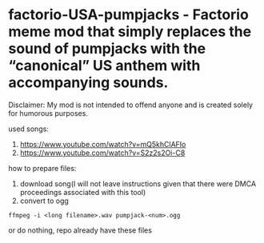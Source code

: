 # factorio-USA-pumpjacks - Factorio meme mod that simply replaces the sound of pumpjacks with the “canonical” US anthem with accompanying sounds.

Disclaimer: 
My mod is not intended to offend anyone and is created solely for humorous purposes.

used songs:
1. https://www.youtube.com/watch?v=mQ5khClAFIo
1. https://www.youtube.com/watch?v=S2z2s2Oi-C8

how to prepare files:
1. download song(I will not leave instructions given that there were DMCA proceedings associated with this tool)
1. convert to ogg
```
ffmpeg -i <long filename>.wav pumpjack-<num>.ogg
```

or do nothing, repo already have these files